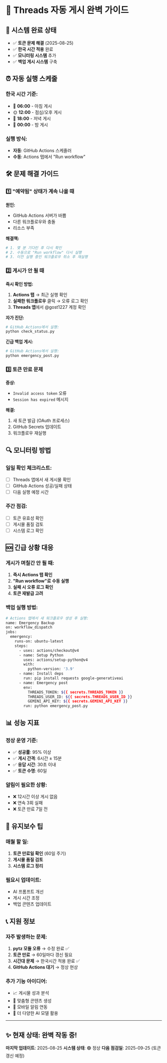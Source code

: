 # 📱 Threads 자동 게시 완벽 가이드

## 🎉 시스템 완료 상태
- ✅ **토큰 문제 해결** (2025-08-25)
- ✅ **한국 시간 적용** 완료
- ✅ **모니터링 시스템** 추가
- ✅ **백업 게시 시스템** 구축

## ⏰ 자동 실행 스케줄

### 한국 시간 기준:
- 🌅 **06:00** - 아침 게시
- 🌞 **12:00** - 점심/오후 게시  
- 🌆 **18:00** - 저녁 게시
- 🌙 **00:00** - 밤 게시

### 실행 방식:
- **자동**: GitHub Actions 스케줄러
- **수동**: Actions 탭에서 "Run workflow"

## 🛠️ 문제 해결 가이드

### 1️⃣ "예약됨" 상태가 계속 나올 때

**원인:**
- GitHub Actions 서버가 바쁨
- 다른 워크플로우와 충돌
- 리소스 부족

**해결책:**
```bash
# 1. 몇 분 기다린 후 다시 확인
# 2. 수동으로 "Run workflow" 다시 실행
# 3. 이전 실행 중인 워크플로우 취소 후 재실행
```

### 2️⃣ 게시가 안 될 때

**즉시 확인 방법:**
1. **Actions 탭** → 최근 실행 확인
2. **실패한 워크플로우** 클릭 → 오류 로그 확인
3. **Threads 앱**에서 @gost1227 계정 확인

**자가 진단:**
```bash
# GitHub Actions에서 실행:
python check_status.py
```

**긴급 백업 게시:**
```bash
# GitHub Actions에서 실행:
python emergency_post.py
```

### 3️⃣ 토큰 만료 문제

**증상:**
- `Invalid access token` 오류
- `Session has expired` 메시지

**해결:**
1. 새 토큰 발급 (OAuth 프로세스)
2. GitHub Secrets 업데이트
3. 워크플로우 재실행

## 🔍 모니터링 방법

### 일일 확인 체크리스트:
- [ ] Threads 앱에서 새 게시물 확인
- [ ] GitHub Actions 성공/실패 상태
- [ ] 다음 실행 예정 시간

### 주간 점검:
- [ ] 토큰 유효성 확인
- [ ] 게시물 품질 검토
- [ ] 시스템 로그 확인

## 🆘 긴급 상황 대응

### 게시가 며칠간 안 될 때:

1. **즉시 Actions 탭 확인**
2. **"Run workflow"로 수동 실행**
3. **실패 시 오류 로그 확인**
4. **토큰 재발급 고려**

### 백업 실행 방법:

```bash
# Actions 탭에서 새 워크플로우 생성 후 실행:
name: Emergency Backup
on: workflow_dispatch
jobs:
  emergency:
    runs-on: ubuntu-latest
    steps:
      - uses: actions/checkout@v4
      - name: Setup Python
        uses: actions/setup-python@v4
        with:
          python-version: '3.9'
      - name: Install deps
        run: pip install requests google-generativeai
      - name: Emergency post
        env:
          THREADS_TOKEN: ${{ secrets.THREADS_TOKEN }}
          THREADS_USER_ID: ${{ secrets.THREADS_USER_ID }}
          GEMINI_API_KEY: ${{ secrets.GEMINI_API_KEY }}
        run: python emergency_post.py
```

## 📊 성능 지표

### 정상 운영 기준:
- ✅ **성공률**: 95% 이상
- ✅ **게시 간격**: 6시간 ± 15분
- ✅ **응답 시간**: 30초 이내
- ✅ **토큰 수명**: 60일

### 알림이 필요한 상황:
- ❌ 12시간 이상 게시 없음
- ❌ 연속 3회 실패
- ❌ 토큰 만료 7일 전

## 🔧 유지보수 팁

### 매월 할 일:
1. **토큰 만료일 확인** (60일 주기)
2. **게시물 품질 검토**
3. **시스템 로그 정리**

### 필요시 업데이트:
- AI 프롬프트 개선
- 게시 시간 조정
- 백업 콘텐츠 업데이트

## 📞 지원 정보

### 자주 발생하는 문제:
1. **pytz 모듈 오류** → 수정 완료 ✅
2. **토큰 만료** → 60일마다 갱신 필요
3. **시간대 문제** → 한국시간 적용 완료 ✅
4. **GitHub Actions 대기** → 정상 현상

### 추가 기능 아이디어:
- 📈 게시물 성과 분석
- 🎯 맞춤형 콘텐츠 생성
- 📱 모바일 알림 연동
- 🤖 더 다양한 AI 모델 활용

---

## ✨ 현재 상태: **완벽 작동 중!**

**마지막 업데이트**: 2025-08-25
**시스템 상태**: 🟢 정상
**다음 점검일**: 2025-09-25 (토큰 갱신 예정)
